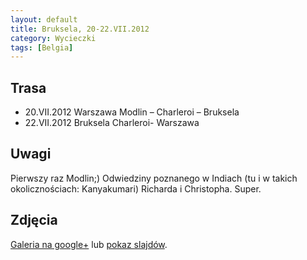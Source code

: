 ```yaml
---
layout: default
title: Bruksela, 20-22.VII.2012
category: Wycieczki
tags: [Belgia]
---
```


Trasa
-----

* 20.VII.2012 Warszawa Modlin – Charleroi – Bruksela
* 22.VII.2012  Bruksela Charleroi- Warszawa

Uwagi
-----
Pierwszy raz Modlin;) Odwiedziny poznanego w Indiach (tu i w takich okolicznościach: Kanyakumari) Richarda i Christopha. Super.

Zdjęcia
-------

[Galeria na google+](https://plus.google.com/photos/+TomekKobyli%C5%84ski/albums/5769232704695715489) lub
[pokaz slajdów](https://plus.google.com/photos/+TomekKobyli%C5%84ski/albums/5769232704695715489/5769232708825042466?pid=5769232708825042466&oid=%2BTomekKobyli%C5%84ski).

